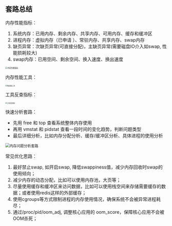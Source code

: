 ## 套路总结



内存性能指标：

1. 系统内存：已用内存、剩余内存、共享内存、可用内存、缓存和缓冲区
2. 进程内存：虚拟内存（已申请 ）、常驻内存、共享内存、swap内存
3. 缺页异常：次缺页异常(可直接分配)，主缺页异常(需要磁盘IO介入如swap, 性能损耗较大)
4. swap内存：已用空间、剩余空间、换入速度、换出速度



<img src="https://static001.geekbang.org/resource/image/e2/36/e28cf90f0b137574bca170984d1e6736.png" alt="内存性能指标" style="zoom:40%;" />

内存性能工具：

<img src="https://static001.geekbang.org/resource/image/8f/ed/8f477035fc4348a1f80bde3117a7dfed.png" alt="性能指标工具" style="zoom:30%;" />



工具反查指标：



<img src="https://static001.geekbang.org/resource/image/52/9b/52bb55fba133401889206d02c224769b.png" alt="工具反查指标" style="zoom:30%;" />



快速分析套路：

* 先用 free 和 top 查看系统整体内存使用
* 再用 vmstat 和 pidstat 查看一段时间的变化趋势，判断问题类型
* 最后详细分析，比如内存分配分析、缓存/缓冲区分析、具体进程的使用分析



<img src="https://static001.geekbang.org/resource/image/d7/fe/d79cd017f0c90b84a36e70a3c5dccffe.png" alt="内存问题分析套路" style="zoom:80%;" />



常见优化思路：

1. 最好禁止swap, 如开启swap, 降低swappiness值，减少内存回收时swap的使用倾向；
2. 减少内存的动态分配，比如可以使用内存池，大页等；
3. 尽量使用缓存和缓冲区来访问数据，比如可以使用栈空间来存储需要缓存的数据；或者使用redis这样的外部缓存；
4. 使用cgroups等方式限制进程的内存使用情况，确保系统不会被异常进程耗尽；
5. 通过/proc/pid/oom_adj, 调整核心应用的 oom_score，保障核心应用不会被OOM杀死；
